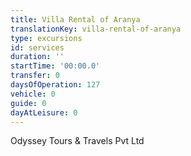 ```yaml
---
title: Villa Rental of Aranya
translationKey: villa-rental-of-aranya
type: excursions
id: services
duration: ''
startTime: '00:00.0'
transfer: 0
daysOfOperation: 127
vehicle: 0
guide: 0
dayAtLeisure: 0
---
```

Odyssey Tours & Travels Pvt Ltd